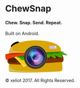 # ChewSnap
#### Chew. Snap. Send. Repeat. 

Built on Android.

<img src="/Misc/ChewSnapLogo.png" width="200">  


&copy; xeliot 2017. All Rights Reserved.
